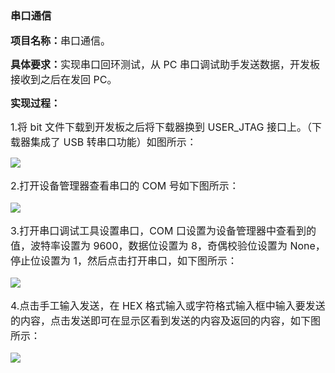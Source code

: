 ### 串口通信

**<span style="font-size:16px;">项目名称：</span>**<span style="font-size:16px;">串口通信。</span>

**<span style="font-size:16px;">具体要求：</span>**<span style="font-size:16px;">实现串口回环测试，从 PC 串口调试助手发送数据，开发板接收到之后在发回 PC。</span>

**<span style="font-size:16px;">实现过程：</span>**

<span style="font-size:16px;">
1.将 bit 文件下载到开发板之后将下载器换到 USER_JTAG 接口上。（下载器集成了 USB 转串口功能）如图所示：

</span>

![](https://rvboards.org/rvboards/dasdu8syrbgvtzvhfj12f4d5/images_dir/1628588184/1.png)

<span style="font-size:16px;">

2.打开设备管理器查看串口的 COM 号如下图所示：

</span>

![](https://rvboards.org/rvboards/dasdu8syrbgvtzvhfj12f4d5/images_dir/1628588313/2.png)

<span style="font-size:16px;">

3.打开串口调试工具设置串口，COM 口设置为设备管理器中查看到的值，波特率设置为 9600，数据位设置为 8，奇偶校验位设置为 None，停止位设置为 1，然后点击打开串口，如下图所示：

</span>

![](https://rvboards.org/rvboards/dasdu8syrbgvtzvhfj12f4d5/images_dir/1628588366/3.png)

<span style="font-size:16px;">

4.点击手工输入发送，在 HEX 格式输入或字符格式输入框中输入要发送的内容，点击发送即可在显示区看到发送的内容及返回的内容，如下图所示：

</span>

![](https://rvboards.org/rvboards/dasdu8syrbgvtzvhfj12f4d5/images_dir/1628588407/4.png)

